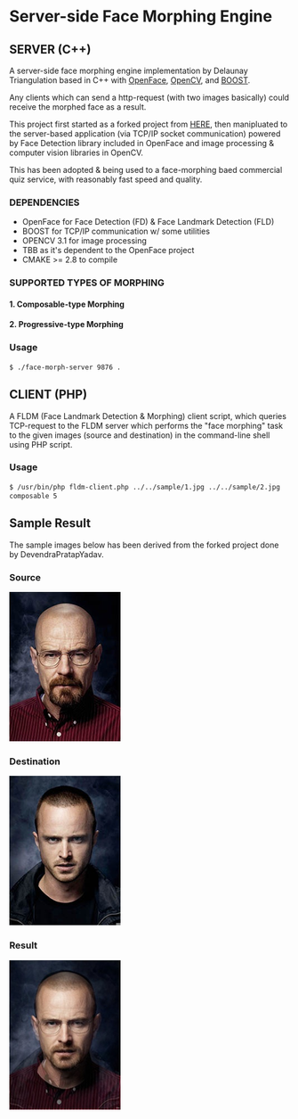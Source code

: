 # Server-side Face Morphing Engine

## SERVER (C++)

A server-side face morphing engine implementation by Delaunay Triangulation based in C++ with [OpenFace](https://github.com/TadasBaltrusaitis/OpenFace), [OpenCV](https://github.com/opencv/opencv), and [BOOST](https://github.com/boostorg/). 

Any clients which can send a http-request (with two images basically) could receive the morphed face as a result.

This project first started as a forked project from [HERE](https://github.com/DevendraPratapYadav/FaceMorphing), then manipluated to the server-based application (via TCP/IP socket communication) powered by Face Detection library included in OpenFace and image processing & computer vision libraries in OpenCV.

This has been adopted & being used to a face-morphing baed commercial quiz service, with reasonably fast speed and quality.

### DEPENDENCIES

- OpenFace for Face Detection (FD) & Face Landmark Detection (FLD)
- BOOST for TCP/IP communication w/ some utilities
- OPENCV 3.1 for image processing
- TBB as it's dependent to the OpenFace project
- CMAKE >= 2.8 to compile

### SUPPORTED TYPES OF MORPHING

#### 1. Composable-type Morphing

#### 2. Progressive-type Morphing

### Usage

```
$ ./face-morph-server 9876 .
```

## CLIENT (PHP)

A FLDM (Face Landmark Detection & Morphing) client script, which queries TCP-request to the FLDM server which performs the "face morphing" task to the given images (source and destination) in the command-line shell using PHP script.

### Usage
```
$ /usr/bin/php fldm-client.php ../../sample/1.jpg ../../sample/2.jpg composable 5
```

## Sample Result
The sample images below has been derived from the forked project done by DevendraPratapYadav.

### Source
![Source](./sample/src.jpeg)

### Destination
![Destination](./sample/dst.jpeg)

### Result
![Result](./sample/out.jpeg)
